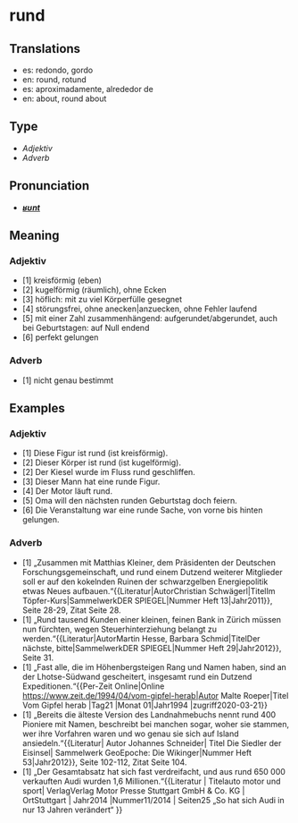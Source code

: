 # rund
## Translations
- es: redondo, gordo
- en: round, rotund
- es: aproximadamente, alrededor de
- en: about, round about
## Type
- _Adjektiv_
- _Adverb_
## Pronunciation
- **_[ʁʊnt](https://commons.wikimedia.org/wiki/File:De-rund.ogg)_**
## Meaning
### Adjektiv
- [1] kreisförmig (eben)
- [2] kugelförmig (räumlich), ohne Ecken
- [3] höflich: mit zu viel Körperfülle gesegnet
- [4] störungsfrei, ohne anecken|anzuecken, ohne Fehler laufend
- [5] mit einer Zahl zusammenhängend: aufgerundet/abgerundet, auch bei Geburtstagen: auf Null endend
- [6] perfekt gelungen
### Adverb
- [1] nicht genau bestimmt
## Examples
### Adjektiv
- [1] Diese Figur ist rund (ist kreisförmig).
- [2] Dieser Körper ist rund (ist kugelförmig).
- [2] Der Kiesel wurde im Fluss rund geschliffen.
- [3] Dieser Mann hat eine runde Figur.
- [4] Der Motor läuft rund.
- [5] Oma will den nächsten runden Geburtstag doch feiern.
- [6] Die Veranstaltung war eine runde Sache, von vorne bis hinten gelungen.
### Adverb
- [1] „Zusammen mit Matthias Kleiner, dem Präsidenten der Deutschen Forschungsgemeinschaft, und rund einem Dutzend weiterer Mitglieder soll er auf den kokelnden Ruinen der schwarzgelben Energiepolitik etwas Neues aufbauen.“<ref>{{Literatur|AutorChristian Schwägerl|TitelIm Töpfer-Kurs|SammelwerkDER SPIEGEL|Nummer Heft 13|Jahr2011}}, Seite 28-29, Zitat Seite 28.</ref>
- [1] „Rund tausend Kunden einer kleinen, feinen Bank in Zürich müssen nun fürchten, wegen Steuerhinterziehung belangt zu werden.“<ref>{{Literatur|AutorMartin Hesse, Barbara Schmid|TitelDer nächste, bitte|SammelwerkDER SPIEGEL|Nummer Heft 29|Jahr2012}}, Seite 31.</ref>
- [1] „Fast alle, die im Höhenbergsteigen Rang und Namen haben, sind an der Lhotse-Südwand gescheitert, insgesamt rund ein Dutzend Expeditionen.“<ref>{{Per-Zeit Online|Online https://www.zeit.de/1994/04/vom-gipfel-herab|Autor Malte Roeper|Titel Vom Gipfel herab |Tag21 |Monat 01|Jahr1994 |zugriff2020-03-21}}</ref>
- [1] „Bereits die älteste Version des Landnahmebuchs nennt rund 400 Pioniere mit Namen, beschreibt bei manchen sogar, woher sie stammen, wer ihre Vorfahren waren und wo genau sie sich auf Island ansiedeln.“<ref>{{Literatur| Autor Johannes Schneider| Titel Die Siedler der Eisinsel| Sammelwerk GeoEpoche: Die Wikinger|Nummer Heft 53|Jahr2012}}, Seite 102-112, Zitat Seite 104.</ref>
- [1] „Der Gesamtabsatz hat sich fast verdreifacht, und aus rund 650 000 verkauften Audi wurden 1,6 Millionen.“<ref>{{Literatur | Titelauto motor und sport| VerlagVerlag Motor Presse Stuttgart GmbH & Co. KG | OrtStuttgart | Jahr2014 |Nummer11/2014 | Seiten25 „So hat sich Audi in nur 13 Jahren verändert“ }}</ref>
